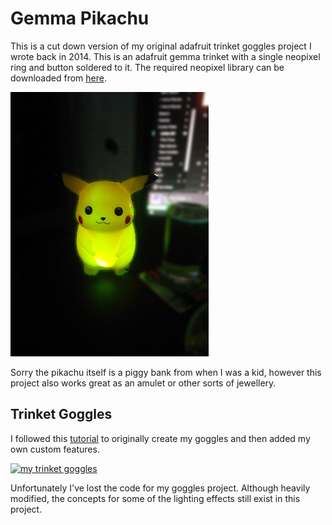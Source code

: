 # Gemma Pikachu
This is a cut down version of my original adafruit trinket goggles project I wrote back in 2014.
This is an adafruit gemma trinket with a single neopixel ring and button soldered to it.
The required neopixel library can be downloaded from [here](https://github.com/adafruit/Adafruit_NeoPixel/archive/master.zip).

![Pikachu in action](image.png)

Sorry the pikachu itself is a piggy bank from when I was a kid, however this project also works great as an amulet or other sorts of jewellery.

## Trinket Goggles
I followed this [tutorial](https://learn.adafruit.com/kaleidoscope-eyes-neopixel-led-goggles-trinket-gemma/overview) to originally create my goggles and then added my own custom features.

<a href="https://www.youtube.com/watch?v=MKQfDdQyHPc" target="_blank">
   <img alt="my trinket goggles" width="480" height="360" src="https://i.ytimg.com/vi/MKQfDdQyHPc/hqdefault.jpg" />
</a>

Unfortunately I've lost the code for my goggles project. Although heavily modified, the concepts for some of the lighting effects still exist in this project.
